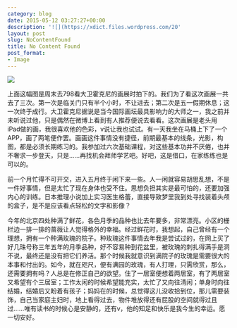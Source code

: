 ```yaml
---
category: blog
date: 2015-05-12 03:27:27+00:00
description: '![](https://xdict.files.wordpress.com/20'
layout: post
slug: NoContentFound
title: No Content Found
post_format:
- Image
---
```


![](https://xdict.files.wordpress.com/2015/05/tumblr_no7w9rdrvn1u1zc3wo1_1280.jpg)

上面这幅图是周末去798看大卫霍克尼的画展时拍下的。我们为了看这次画展一共去了三次。第一次是临关门只有半个小时，不让进去；第二次是五一假期休息；这一次终于成行。大卫霍克尼据说是当今国际画坛最具影响力的大师之一，我之前并未听说过他，只是偶然在微博上看到有人推荐便说去看看。这次画展是老头用iPad做的画，我很喜欢他的色彩，v说让我也试试。有一天我坐在马桶上下了一个APP，画了两笔便作罢。画画这件事情没有捷径，前期最基本的线条，光影，构图，都是必须长期练习的。我参加过六次基础课程，对这些基本功并不厌倦，也并不奢求一步登天，只是……再找机会拜师学艺吧。好吧，这是借口，在家练练也是可以的。





前一个月忙得不可开交，进入五月终于闲下来一些。人一闲就容易胡思乱想，不是一件好事情，但是太忙了现在身体也受不住。思想负担其实是最可怕的，还要加强内心的训练。日本推理小说加上实习医生格蕾，直接导致梦里我到处寻找装着头颅的盒子，是不是应该看点轻松的文字和影像？





今年的北京四处种满了鲜花，各色月季的品种也比去年要多，非常漂亮。小区的栅栏边一排一排的蔷薇让人觉得格外的幸福。经过鲜花时，我想起，自己曾经有一个理想，拥有一个种满玫瑰的院子。种玫瑰这件事情去年我是尝试过的，在网上买了好几珠号称三年五年的月季品种，好不容易种到花盆里，被玫瑰的刺扎得满手是洞不说，最终还是没有把它们养活。那个时候我就意识到满院子的玫瑰是需要很大的本事和付出的。如今，就在咫尺，便有满园的玫瑰，有人打理，只需欣赏，那么，还需要拥有吗？人总是在修正自己的欲望。住了一居室便想着两居室，有了两居室又希望有个三居室；工作太闲的时候希望能充实，太忙了又向往清闲；单身时向往结婚，结婚后又盼着有孩子；妈妈在的时候，总觉得这儿没收拾到位，那儿需要装饰，自己当家庭主妇时，地上看得过去，物件堆放得还有屁股的空间就得过且过……唯有读书的时候心是安静的，还有v，他的知足和快乐是我今生的幸运。愿一切安好。
